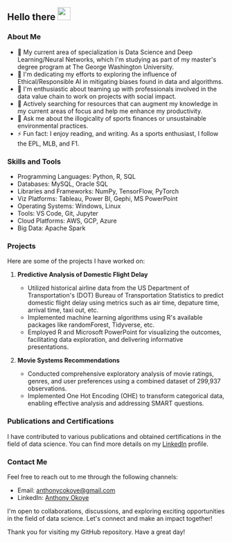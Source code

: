<h2>
  Hello there
  <img src="https://media.giphy.com/media/hvRJCLFzcasrR4ia7z/giphy.gif" width="30px"/>
</h2>


### About Me

- 🔭 My current area of specialization is Data Science and Deep Learning/Neural Networks, which I'm studying as part of my master's degree program at The George Washington University.
- 🌱 I'm dedicating my efforts to exploring the influence of Ethical/Responsible AI in mitigating biases found in data and algorithms.
- 👯 I'm enthusiastic about teaming up with professionals involved in the data value chain to work on projects with social impact.
- 🤔 Actively searching for resources that can augment my knowledge in my current areas of focus and help me enhance my productivity.
- 💬 Ask me about the illogicality of sports finances or unsustainable environmental practices.
- ⚡ Fun fact: I enjoy reading, and writing. As a sports enthusiast, I follow the EPL, MLB, and F1.


### Skills and Tools

- Programming Languages: Python, R, SQL
- Databases: MySQL, Oracle SQL
- Libraries and Frameworks: NumPy, TensorFlow, PyTorch
- Viz Platforms: Tableau, Power BI, Gephi, MS PowerPoint
- Operating Systems: Windows, Linux
- Tools: VS Code, Git, Jupyter
- Cloud Platforms: AWS, GCP, Azure
- Big Data: Apache Spark


### Projects

Here are some of the projects I have worked on:

1. **Predictive Analysis of Domestic Flight Delay**
   - Utilized historical airline data from the US Department of Transportation's (DOT) Bureau of Transportation Statistics to predict domestic flight delay using metrics such as air time, depature time, arrival time, taxi out, etc.
   - Implemented machine learning algorithms using R's available packages like randomForest, Tidyverse, etc.
   - Employed R and Microsoft PowerPoint for visualizing the outcomes, facilitating data exploration, and delivering informative presentations.

2. **Movie Systems Recommendations**
   - Conducted comprehensive exploratory analysis of movie ratings, genres, and user preferences using a combined dataset of 299,937 observations.
   - Implemented One Hot Encoding (OHE) to transform categorical data, enabling effective analysis and addressing SMART questions.


### Publications and Certifications

I have contributed to various publications and obtained certifications in the field of data science. You can find more details on my [LinkedIn](https://www.linkedin.com/in/anthonycokoye/) profile.


### Contact Me

Feel free to reach out to me through the following channels:

- Email: [anthonycokoye@gmail.com](mailto:anthonycokoye@gmail.com)
- LinkedIn: [Anthony Okoye](https://www.linkedin.com/in/anthonycokoye/)

I'm open to collaborations, discussions, and exploring exciting opportunities in the field of data science. Let's connect and make an impact together!

Thank you for visiting my GitHub repository. Have a great day!
